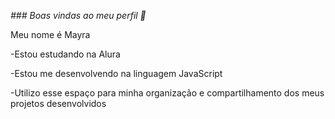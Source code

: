 *### Boas vindas ao meu perfil 💙*

Meu nome é Mayra

-Estou estudando na Alura

-Estou me desenvolvendo na linguagem JavaScript

-Utilizo esse espaço para minha organização e compartilhamento dos meus projetos desenvolvidos
